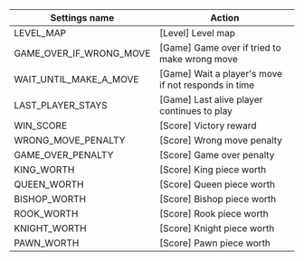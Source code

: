 | Settings name | Action |
|---------------|--------|
| LEVEL_MAP | [Level] Level map |
| GAME_OVER_IF_WRONG_MOVE | [Game] Game over if tried to make wrong move |
| WAIT_UNTIL_MAKE_A_MOVE | [Game] Wait a player's move if not responds in time |
| LAST_PLAYER_STAYS | [Game] Last alive player continues to play |
| WIN_SCORE | [Score] Victory reward |
| WRONG_MOVE_PENALTY | [Score] Wrong move penalty |
| GAME_OVER_PENALTY | [Score] Game over penalty |
| KING_WORTH | [Score] King piece worth |
| QUEEN_WORTH | [Score] Queen piece worth |
| BISHOP_WORTH | [Score] Bishop piece worth |
| ROOK_WORTH | [Score] Rook piece worth |
| KNIGHT_WORTH | [Score] Knight piece worth |
| PAWN_WORTH | [Score] Pawn piece worth |

